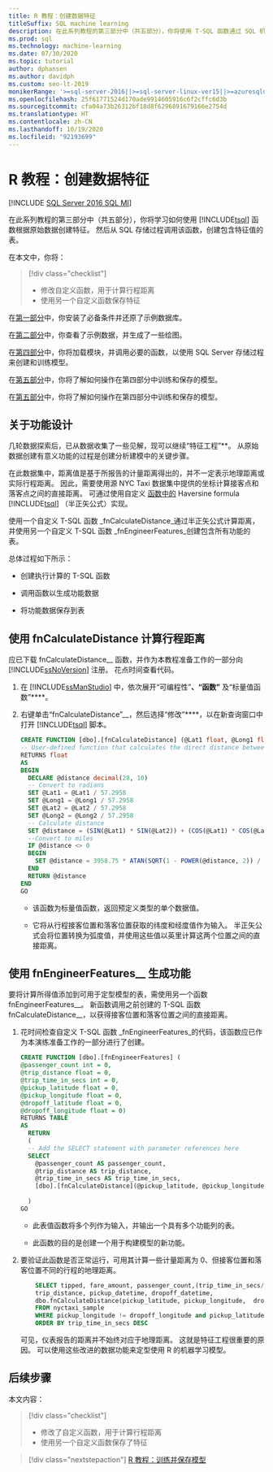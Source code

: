 ```yaml
---
title: R 教程：创建数据特征
titleSuffix: SQL machine learning
description: 在此系列教程的第三部分中（共五部分），你将使用 T-SQL 函数通过 SQL 机器学习根据示例数据创建和存储特征。
ms.prod: sql
ms.technology: machine-learning
ms.date: 07/30/2020
ms.topic: tutorial
author: dphansen
ms.author: davidph
ms.custom: seo-lt-2019
monikerRange: '>=sql-server-2016||>=sql-server-linux-ver15||>=azuresqldb-mi-current||=sqlallproducts-allversions'
ms.openlocfilehash: 25f61771524d170ade9914605916c6f2cffc6d3b
ms.sourcegitcommit: cfa04a73b26312bf18d8f6296891679166e2754d
ms.translationtype: HT
ms.contentlocale: zh-CN
ms.lasthandoff: 10/19/2020
ms.locfileid: "92193699"
---
```

# <a name="r-tutorial-create-data-features"></a>R 教程：创建数据特征
[!INCLUDE [SQL Server 2016 SQL MI](../../includes/applies-to-version/sqlserver2016-asdbmi.md)]

在此系列教程的第三部分中（共五部分），你将学习如何使用 [!INCLUDE[tsql](../../includes/tsql-md.md)] 函数根据原始数据创建特征。 然后从 SQL 存储过程调用该函数，创建包含特征值的表。

在本文中，你将：

> [!div class="checklist"]
> + 修改自定义函数，用于计算行程距离
> + 使用另一个自定义函数保存特征

在[第一部分](r-taxi-classification-introduction.md)中，你安装了必备条件并还原了示例数据库。

在[第二部分](r-taxi-classification-explore-data.md)中，你查看了示例数据，并生成了一些绘图。

在[第四部分](r-taxi-classification-train-model.md)中，你将加载模块，并调用必要的函数，以使用 SQL Server 存储过程来创建和训练模型。

在[第五部分](r-taxi-classification-deploy-model.md)中，你将了解如何操作在第四部分中训练和保存的模型。

在[第五部分](./python-taxi-classification-deploy-model.md)中，你将了解如何操作在第四部分中训练和保存的模型。

## <a name="about-feature-engineering"></a>关于功能设计

几轮数据探索后，已从数据收集了一些见解，现可以继续“特征工程”**。 从原始数据创建有意义功能的过程是创建分析建模中的关键步骤。

在此数据集中，距离值是基于所报告的计量距离得出的，并不一定表示地理距离或实际行程距离。 因此，需要使用源 NYC Taxi 数据集中提供的坐标计算接客点和落客点之间的直接距离。 可通过使用自定义 [函数中的](https://en.wikipedia.org/wiki/Haversine_formula) Haversine formula [!INCLUDE[tsql](../../includes/tsql-md.md)] （半正矢公式）实现。

使用一个自定义 T-SQL 函数 _fnCalculateDistance_通过半正矢公式计算距离，并使用另一个自定义 T-SQL 函数 _fnEngineerFeatures_创建包含所有功能的表。

总体过程如下所示：

+ 创建执行计算的 T-SQL 函数

+ 调用函数以生成功能数据

+ 将功能数据保存到表

## <a name="calculate-trip-distance-using-fncalculatedistance"></a>使用 fnCalculateDistance 计算行程距离

应已下载 fnCalculateDistance__ 函数，并作为本教程准备工作的一部分向 [!INCLUDE[ssNoVersion](../../includes/ssnoversion-md.md)] 注册。 花点时间查看代码。
  
1. 在 [!INCLUDE[ssManStudio](../../includes/ssmanstudio-md.md)] 中，依次展开“可编程性”****、“函数”**** 及“标量值函数”****。   

2. 右键单击“fnCalculateDistance”__，然后选择“修改”****，以在新查询窗口中打开 [!INCLUDE[tsql](../../includes/tsql-md.md)] 脚本。
  
   ```sql
   CREATE FUNCTION [dbo].[fnCalculateDistance] (@Lat1 float, @Long1 float, @Lat2 float, @Long2 float)  
   -- User-defined function that calculates the direct distance between two geographical coordinates.  
   RETURNS float  
   AS  
   BEGIN  
     DECLARE @distance decimal(28, 10)  
     -- Convert to radians  
     SET @Lat1 = @Lat1 / 57.2958  
     SET @Long1 = @Long1 / 57.2958  
     SET @Lat2 = @Lat2 / 57.2958  
     SET @Long2 = @Long2 / 57.2958  
     -- Calculate distance  
     SET @distance = (SIN(@Lat1) * SIN(@Lat2)) + (COS(@Lat1) * COS(@Lat2) * COS(@Long2 - @Long1))  
     --Convert to miles  
     IF @distance <> 0  
     BEGIN  
       SET @distance = 3958.75 * ATAN(SQRT(1 - POWER(@distance, 2)) / @distance);  
     END  
     RETURN @distance  
   END
   GO
   ```
  
   + 该函数为标量值函数，返回预定义类型的单个数据值。
  
   + 它将从行程接客位置和落客位置获取的纬度和经度值作为输入。 半正矢公式会将位置转换为弧度值，并使用这些值以英里计算这两个位置之间的直接距离。

## <a name="generate-the-features-using-_fnengineerfeatures_"></a>使用 fnEngineerFeatures__ 生成功能

要将计算所得值添加到可用于定型模型的表，需使用另一个函数 fnEngineerFeatures__。 新函数调用之前创建的 T-SQL 函数 fnCalculateDistance__，以获得接客位置和落客位置之间的直接距离。 

1. 花时间检查自定义 T-SQL 函数 _fnEngineerFeatures_的代码，该函数应已作为本演练准备工作的一部分进行了创建。
  
   ```sql
   CREATE FUNCTION [dbo].[fnEngineerFeatures] (  
   @passenger_count int = 0,  
   @trip_distance float = 0,  
   @trip_time_in_secs int = 0,  
   @pickup_latitude float = 0,  
   @pickup_longitude float = 0,  
   @dropoff_latitude float = 0,  
   @dropoff_longitude float = 0)  
   RETURNS TABLE  
   AS
     RETURN
     (
     -- Add the SELECT statement with parameter references here
     SELECT
       @passenger_count AS passenger_count,
       @trip_distance AS trip_distance,
       @trip_time_in_secs AS trip_time_in_secs,
       [dbo].[fnCalculateDistance](@pickup_latitude, @pickup_longitude, @dropoff_latitude, @dropoff_longitude) AS direct_distance
  
     )
   GO
   ```

   + 此表值函数将多个列作为输入，并输出一个具有多个功能列的表。

   + 此函数的目的是创建一个用于构建模型的新功能。

2. 要验证此函数是否正常运行，可用其计算一些计量距离为 0、但接客位置和落客位置不同的行程的地理距离。
  
   ```sql
       SELECT tipped, fare_amount, passenger_count,(trip_time_in_secs/60) as TripMinutes,
       trip_distance, pickup_datetime, dropoff_datetime,
       dbo.fnCalculateDistance(pickup_latitude, pickup_longitude,  dropoff_latitude, dropoff_longitude) AS direct_distance
       FROM nyctaxi_sample
       WHERE pickup_longitude != dropoff_longitude and pickup_latitude != dropoff_latitude and trip_distance = 0
       ORDER BY trip_time_in_secs DESC
   ```
  
   可见，仪表报告的距离并不始终对应于地理距离。 这就是特征工程很重要的原因。 可以使用这些改进的数据功能来定型使用 R 的机器学习模型。

## <a name="next-steps"></a>后续步骤

本文内容：

> [!div class="checklist"]
> + 修改了自定义函数，用于计算行程距离
> + 使用另一个自定义函数保存了特征

> [!div class="nextstepaction"]
> [R 教程：训练并保存模型](r-taxi-classification-train-model.md)